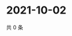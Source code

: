 # 2021-10-02

共 0 条

<!-- BEGIN WEIBO -->
<!-- 最后更新时间 Sat Oct 02 2021 19:11:31 GMT+0800 (China Standard Time) -->

<!-- END WEIBO -->
